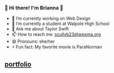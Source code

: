 ### 👋 Hi there! I'm Brianna 👋

<!--
**scullyb23/scullyb23** is a ✨ _special_ ✨ repository because its `README.md` (this file) appears on your GitHub profile.

Here are some ideas to get you started:
-->

- 🔭 I’m currently working on Web Design
- 🌱 I’m currently a student at Walpole High School
- 💬 Ask me about Taylor Swift
- 📫 How to reach me: scullyb23@wpsma.org
- 😄 Pronouns: she/her
- ⚡ Fun fact: My favorite movie is ParaNorman
## [portfolio](https://scullyb23.github.io/portfolio/index.html)
